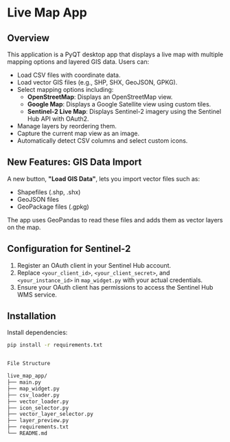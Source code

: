 # Live Map App

## Overview
This application is a PyQT desktop app that displays a live map with multiple mapping options and layered GIS data. Users can:
- Load CSV files with coordinate data.
- Load vector GIS files (e.g., SHP, SHX, GeoJSON, GPKG).
- Select mapping options including:
  - **OpenStreetMap**: Displays an OpenStreetMap view.
  - **Google Map**: Displays a Google Satellite view using custom tiles.
  - **Sentinel-2 Live Map**: Displays Sentinel-2 imagery using the Sentinel Hub API with OAuth2.
- Manage layers by reordering them.
- Capture the current map view as an image.
- Automatically detect CSV columns and select custom icons.

## New Features: GIS Data Import
A new button, **"Load GIS Data"**, lets you import vector files such as:
- Shapefiles (.shp, .shx)
- GeoJSON files
- GeoPackage files (.gpkg)

The app uses GeoPandas to read these files and adds them as vector layers on the map.

## Configuration for Sentinel-2
1. Register an OAuth client in your Sentinel Hub account.
2. Replace `<your_client_id>`, `<your_client_secret>`, and `<your_instance_id>` in `map_widget.py` with your actual credentials.
3. Ensure your OAuth client has permissions to access the Sentinel Hub WMS service.

## Installation
Install dependencies:
```bash
pip install -r requirements.txt


File Structure

live_map_app/
├── main.py
├── map_widget.py
├── csv_loader.py
├── vector_loader.py
├── icon_selector.py
├── vector_layer_selector.py
├── layer_preview.py
├── requirements.txt
└── README.md
